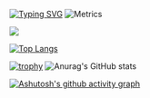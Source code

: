 

[![Typing SVG](https://readme-typing-svg.demolab.com?font=Cascadia+Code&size=50&pause=1000&color=35B7F1&center=%E7%9C%9F&vCenter=%E5%81%87&repeat=%E5%81%87&width=525&height=100&lines=Cat+Bayi+in+GitHub)](https://git.io/typing-svg)
![Metrics](https://metrics.lecoq.io/Bayi-Cat?template=classic&languages=1&isocalendar=1&lines=1&stargazers=1&people=1&base=header%2C%20activity%2C%20community%2C%20repositories%2C%20metadata&base.indepth=false&base.hireable=false&base.skip=false&isocalendar=false&isocalendar.duration=full-year&languages=false&languages.limit=8&languages.threshold=0%25&languages.other=true&languages.colors=github&languages.sections=most-used&languages.indepth=true&languages.analysis.timeout=15&languages.analysis.timeout.repositories=7.5&languages.categories=markup%2C%20programming&languages.recent.categories=markup%2C%20programming&languages.recent.load=300&languages.recent.days=14&stargazers=false&stargazers.charts=true&stargazers.charts.type=chartist&stargazers.worldmap=true&stargazers.worldmap.sample=0&lines=false&lines.sections=base&lines.repositories.limit=4&lines.history.limit=1&people=false&people.limit=24&people.identicons=false&people.identicons.hide=false&people.size=28&people.types=followers%2C%20following&people.shuffle=false&config.timezone=Asia%2FShanghai)

![](https://img.shields.io/badge/Email-Cat__Bayi%40163.com-blue)

[![Top Langs](https://github-readme-stats.vercel.app/api/top-langs/?username=anuraghazra)](https://github.com/anuraghazra/github-readme-stats)

[![trophy](https://github-profile-trophy.vercel.app/?username=Bayi-Cat&theme=onedark)](https://github.com/ryo-ma/github-profile-trophy)
![Anurag's GitHub stats](https://github-readme-stats.vercel.app/api?username=Bayi-Cat&show_icons=true&theme=radical)

[![Ashutosh's github activity graph](https://github-readme-activity-graph.cyclic.app/graph?username=Bayi-Cat&theme=github)](https://github.com/ashutosh00710/github-readme-activity-graph)
